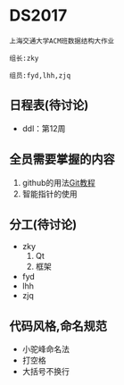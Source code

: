 # DS2017
    上海交通大学ACM班数据结构大作业

    组长:zky

    组员:fyd,lhh,zjq
## 日程表(待讨论)
- ddl：第12周
 
## 全员需要掌握的内容
 1. github的用法[Git教程](http://www.liaoxuefeng.com/wiki/0013739516305929606dd18361248578c67b8067c8c017b000)
 2. 智能指针的使用

## 分工(待讨论)
 - zky
   1. Qt
   2. 框架
 - fyd
 - lhh
 - zjq

## 代码风格,命名规范
- 小驼峰命名法
- 打空格
- 大括号不换行

